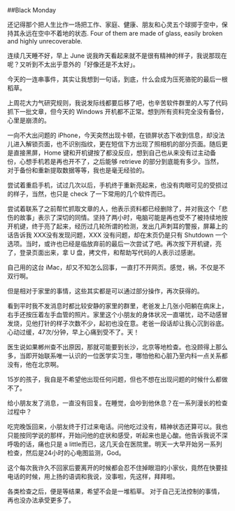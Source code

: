 ##Black Monday

还记得那个把人生比作一场把工作、家庭、健康、朋友和心灵五个球掷于空中，保持其永远在空中不着地的状态. Four of them are made of glass, easily broken and highly unrecoverable. 

连续几天睡不好，早上 June 说我昨天看起来就不是很有精神的样子，我说那现在呢？又听到不太出乎意外的「好像还是不太好」。

今天的一连串事件，其实让我想到一句话，到底，什么会成为压死骆驼的最后一根稻草。

上周花大力气研究规则，我说发际线都要后移了吧，也辛苦软件群里的人写了代码抓下一批文章，但今天的 Windows  开机都不正常。想到所有资料完全没有备份，心里是崩溃的。

一向不大出问题的 iPhone，今天突然出现卡顿，在锁屏状态下收到信息，却没法儿进入解锁页面，也不识别指纹，更在短信下方出现了照相机的部分页面。随后更是直接黑屏，Home 键和开机键按了都没反应，想到自己也从来没有过主动备份，心想手机若是再也开不了，之后能够 retrieve 的部分到底能有多少。当然，对于备份和重新提取数据等等，我也是毫无经验的。

尝试着重启手机，试过几次以后，手机终于重新亮起来，也没有肉眼可见的受损过的样子，当然，也只是 check 了一下常用的几个软件而已。

尝试着联系了之前帮忙抓取文章的人，他表示资料都已经删除了，并对我这个「悲伤的故事」表示了深切的同情。坚持了两小时，电脑可能是再也受不了被持续地按开机键，终于亮了起来，经历过几轮所谓的检测，发出几声刺耳的警报，屏幕上的话告诉我 XXX没有发现问题，XXX 没有问题，却在末页仍是只有 Shutdown 一个选项。当时，或许也已经是临放弃前的最后一次尝试了吧。再次按下开机键，亮了，登录页面出来，拿 U 盘，拷文件，和帮助写代码的人表示过感谢。

自己用的这台 iMac，却又不知怎么回事，一直打不开网页。感觉，祸，不仅是不双行啊。

但是相对于家里的事情，这些其实都是可以通过部分操作，再次获得的。

看到平时我不发消息时都比较安静的家里的群里，老爸发上几张小阳躺在病床上，右手还按压着左手血管的照片。家里这个小朋友的身体状况一直堪忧，动不动感冒发烧，见他打针的样子次数不少，起初也没在意。老爸一段话却让我心沉到谷底。心动过缓，47次/分钟，早上心痛到受不了。天！

医生说如果郴州查不出原因，那就可能要到长沙，北京等地检查。也没顾得上那么多，当即开始联系唯一认识的一位医学实习生，哪怕他和心脏乃至内科一点关系都没有，他在北京啊。

15岁的孩子，我自是不希望他出现任何问题，但也不想在出现问题的时候什么都做不了。

给小朋友发了消息，一直没有回复。在睡觉，会吵到他休息？在一系列漫长的检查过程中？

吃完晚饭回来，小朋友终于打过来电话。问他吃过没有，精神状态还算可以。我也只能按同学说的那样，开始问他的症状和感受，听起来也是心酸。他告诉我说不深呼吸的话，痛也只是 a little而已，这几天会在医院里。明天一大早开始另一系列检查，然后是24小时的心电图监测，God。

这个每次我许久不回家后要离开的时候都会忍不住掉眼泪的小家伙，竟然在快要挂电话的时候，用上扬的语调和我说，没事啦，先这样，拜拜啦。

各类检查之后，便是等结果，希望不会是一堆稻草。
对于自己无法控制的事情，再也没办法承受更多了。

